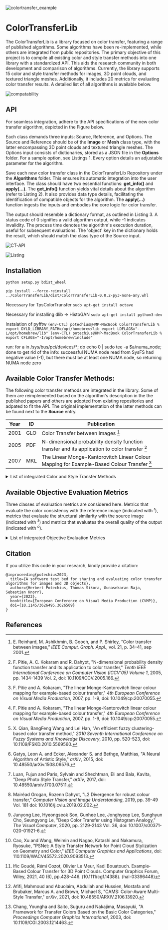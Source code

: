 ![colortransfer_example](https://github.com/ImmersiveMediaLaboratory/ColorTransferLib/assets/15614886/928791b0-b734-4835-92c9-cdcb12fcddc7)
# ColorTransferLib
The ColorTransferLib is a library focused on color transfer, featuring a range of published algorithms. Some algorithms have been re-implemented, while others are integrated from public repositories. The primary objective of this project is to compile all existing color and style transfer methods into one library with a standardized API. This aids the research community in both development and comparison of algorithms. Currently, the library supports 15 color and style transfer methods for images, 3D point clouds, and textured triangle meshes. Additionally, it includes 20 metrics for evaluating color transfer results. A detailed list of all algorithms is available below.

![compatability](https://github.com/ImmersiveMediaLaboratory/ColorTransferLib/assets/15614886/d59972fd-e135-4572-8682-d3f5f8f85c75)

## API
For seamless integration, adhere to the API specifications of the new color transfer algorithm, depicted in the Figure below.

Each class demands three inputs: Source, Reference, and Options. The Source and Reference should be of the **Image** or **Mesh** class type, with the latter encompassing 3D point clouds and textured triangle meshes. The Options input consists of dictionaries, stored as a JSON file in the **Options** folder. For a sample option, see Listings 1. Every option details an adjustable parameter for the algorithm.

Save each new color transfer class in the ColorTransferLib Repository under the **Algorithms** folder. This ensures its automatic integration into the user interface. The class should have two essential functions: **get_info()** and **apply(...)**. The **get_info()** function yields vital details about the algorithm (refer to Listing 2). It also provides data type details, facilitating the identification of compatible objects for the algorithm. The **apply(...)** function ingests the inputs and embodies the core logic for color transfer.

The output should resemble a dictionary format, as outlined in Listing 3. A status code of 0 signifies a valid algorithm output, while -1 indicates invalidity. The process time denotes the algorithm's execution duration, useful for subsequent evaluations. The 'object' key in the dictionary holds the result, which should match the class type of the Source input.

![CT-API](https://github.com/ImmersiveMediaLaboratory/ColorTransferLib/assets/15614886/7e59eea8-78be-4dfb-acae-7e8abfd7abe5)

![Listing](https://github.com/ImmersiveMediaLaboratory/ColorTransferLib/assets/15614886/93692741-46f6-4955-80a5-d152fa22104d)

## Installation
``
python setup.py bdist_wheel
``

``
pip install --force-reinstall ../ColorTransferLib/dist/ColorTransferLib-0.0.2-py3-none-any.whl 
``

Necessary for TpsColorTransfer
``
sudo apt-get install octave
``

Necessary for installing dlib -> HistoGAN
``
sudo apt-get install python3-dev
``

Instalation of pyfftw
``
(env-CTL) potechius@HMP-MacBook ColorTransferLib % export DYLD_LIBRARY_PATH=/opt/homebrew/lib export LDFLAGS="-L/opt/homebrew/lib"
(env-CTL) potechius@HMP-MacBook ColorTransferLib % export CFLAGS="-I/opt/homebrew/include"
``

run: for a in /sys/bus/pci/devices/*; do echo 0 | sudo tee -a $a/numa_node; done
to get rid of the info: successful NUMA node read from SysFS had negative value (-1), but there must be at least one NUMA node, so returning NUMA node zero



## Available Color Transfer Methods:
The following color transfer methods are integrated in the library. Some of them are reimplemented based on the algorithm's description in the the published papers and others are adopted from existing repositories and adpated to fit the API. The original implementation of the latter methods can be found next to the **Source** entry.

| Year | ID | Publication |
| --- | --- | --- |
| 2001 |GLO | Color Transfer between Images [^1] |
| 2005 |PDF | N-dimensional probability density function transfer and its application to color transfer [^2] |
| 2007 |MKL | The Linear Monge-Kantorovitch Linear Colour Mapping for Example-Based Colour Transfer [^3] |

<details>
  <summary>List of integrated Color and Style Transfer Methods</summary>

### (MKL) MongeKLColorTransfer[^3]
**Title**: The Linear Monge-Kantorovitch Linear Colour Mapping for Example-Based Colour Transfer.  
**Author**: Francois Pitie, Anil C. Kokaram  
**Published in**: 4th European Conference on Visual Media Production  
**Year of Publication**: 2007  
**Link**: https://doi.org/10.1049/cp:20070055  
  
**Abstract**: *A common task in image editing is to change the colours of a picture to match the desired colour grade of another picture. Finding the correct colour mapping is tricky because it involves numerous interrelated operations, like balancing the colours, mixing the colour channels or adjusting the contrast. Recently, a number of automated tools have been proposed to find an adequate one-to-one colour mapping. The focus in this paper is on finding the best linear colour transformation. Linear transformations have been proposed in the literature but independently. The aim of this paper is thus to establish a common mathematical background to all these methods. Also, this paper proposes a novel transformation, which is derived from the Monge-Kantorovitch theory of mass transportation. The proposed solution is optimal in the sense that it minimises the amount of changes in the picture colours. It favourably compares theoretically and experimentally with other techniques for various images and under various colour spaces.*

### (FUZ) FuzzyColorTransfer[^4] 
**Title**: An efficient fuzzy clustering-based color transfer method  
**Author**: XiaoYan Qian, BangFeng Wang, Lei Han  
**Published in**: Seventh International Conference on Fuzzy Systems and Knowledge Discovery  
**Year of Publication**: 2010  
**Link**: https://doi.org/10.1109/FSKD.2010.5569560  

**Abstract**: *Each image has its own color content that greatly influences the perception of human observer. Recently, color transfer among different images has been under investigation. In this paper, after a brief review on the few efficient works performed in the field, a novel fuzzy clustering based color transfer method is proposed. The proposed method accomplishes the transformation based on a set of corresponding fuzzy clustering algorithm-selected regions in images along with membership degree factors. Results show the presented algorithm is highly automatically and more effective.*
  
### (NST) NeuralStyleTransfer[^5]
**Title**: A Neural Algorithm of Artistic Style  
**Author**: Leon A. Gatys, Alexander S. Ecker, Matthias Bethge  
**Published in**: arXiv  
**Year of Publication**: 2015  
**Link**: https://doi.org/10.48550/arXiv.1508.06576  
**Source**: https://github.com/cysmith/neural-style-tf  
  
**Abstract**: *In fine art, especially painting, humans have mastered the skill to create unique visual experiences through composing a complex interplay between the content and style of an image. Thus far the algorithmic basis of this process is unknown and there exists no artificial system with similar capabilities. However, in other key areas of visual perception such as object and face recognition near-human performance was recently demonstrated by a class of biologically inspired vision models called Deep Neural Networks. Here we introduce an artificial system based on a Deep Neural Network that creates artistic images of high perceptual quality. The system uses neural representations to separate and recombine content and style of arbitrary images, providing a neural algorithm for the creation of artistic images. Moreover, in light of the striking similarities between performance-optimised artificial neural networks and biological vision, our work offers a path forward to an algorithmic understanding of how humans create and perceive artistic imagery.*

  
### (DPT) DeepPhotoStyleTransfer[^6] 
**Title**: Deep Photo Style Transfer  
**Author**: Fujun Luan, Sylvain Paris, Eli Shechtman, Kavita Bala  
**Published in**: ...  
**Year of Publication**: 2017  
**Link**: https://doi.org/10.48550/arXiv.1703.07511  
**Source**: https://github.com/LouieYang/deep-photo-styletransfer-tf  

**Abstract**: *This paper introduces a deep-learning approach to photographic style transfer that handles a large variety of image content while faithfully transferring the reference style. Our approach builds upon the recent work on painterly transfer that separates style from the content of an image by considering different layers of a neural network. However, as is, this approach is not suitable for photorealistic style transfer. Even when both the input and reference images are photographs, the output still exhibits distortions reminiscent of a painting. Our contribution is to constrain the transformation from the input to the output to be locally affine in colorspace, and to express this constraint as a custom fully differentiable energy term. We show that this approach successfully suppresses distortion and yields satisfying photorealistic style transfers in a broad variety of scenarios, including transfer of the time of day, weather, season, and artistic edits.*

  
### (TPS) TpsColorTransfer[^7]
**Title**: L2 Divergence for robust colour transfer  
**Author**: Mairéad Grogan, Rozenn Dahyot  
**Published in**: Computer Vision and Image Understanding  
**Year of Publication**: 2019  
**Link**: https://doi.org/10.1016/j.cviu.2019.02.002  
**Source**: https://github.com/groganma/gmm-colour-transfer  
  
**Abstract**: *Optimal Transport (OT) is a very popular framework for performing colour transfer in images and videos. We have proposed an alternative framework where the cost function used for inferring a parametric transfer function is defined as the robust L 2 divergence between two probability density functions (Grogan and Dahyot, 2015). In this paper, we show that our approach combines many advantages of state of the art techniques and outperforms many recent algorithms as measured quantitatively with standard quality metrics, and qualitatively using perceptual studies (Grogan and Dahyot, 2017). Mathematically, our formulation is presented in contrast to the OT cost function that shares similarities with our cost function. Our formulation, however, is more flexible as it allows colour correspondences that may be available to be taken into account and performs well despite potential occurrences of correspondence outlier pairs. Our algorithm is shown to be fast, robust and it easily allows for user interaction providing freedom for artists to fine tune the recoloured images and videos (Grogan et al., 2017).*
  
### (HIS) HistogramAnalogy[^8]
**Title**: Deep Color Transfer using Histogram Analogy  
**Author**: Junyong Lee, Hyeongseok Son, Gunhee Lee, Jonghyeop Lee, Sunghyun Cho, Seungyong Lee  
**Published in**: The Visual Computer: International Journal of Computer Graphics, Volume 36, Issue 10-12Oct 2020  
**Year of Publication**: 2020  
**Link**: https://doi.org/10.1007/s00371-020-01921-6  
**Source**: https://github.com/codeslake/Color_Transfer_Histogram_Analogy  
  
**Abstract**: *We propose a novel approach to transferring the color of a reference image to a given source image. Although there can be diverse pairs of source and reference images in terms of content and composition similarity, previous methods are not capable of covering the whole diversity. To resolve this limitation, we propose a deep neural network that leverages color histogram analogy for color transfer. A histogram contains essential color information of an image, and our network utilizes the analogy between the source and reference histograms to modulate the color of the source image with abstract color features of the reference image. In our approach, histogram analogy is exploited basically among the whole images, but it can also be applied to semantically corresponding regions in the case that the source and reference images have similar contents with different compositions. Experimental results show that our approach effectively transfers the reference colors to the source images in a variety of settings. We also demonstrate a few applications of our approach, such as palette-based recolorization, color enhancement, and color editing.*
  
### (PSN) PSNetStyleTransfer[^9]  
**Title**: PSNet: A Style Transfer Network for Point Cloud Stylization on Geometry and Color  
**Author**: Cao, Xu and Wang, Weimin and Nagao, Katashi and Nakamura, Ryosuke  
**Published in**: IEEE Computer Graphics and Applications  
**Year of Publication**: 2020  
**Link**: https://doi.org/10.1109/WACV45572.2020.9093513  
**Source**: https://github.com/hoshino042/psnet  
  
**Abstract**: *We propose a neural style transfer method for colored point clouds which allows stylizing the geometry and/or color property of a point cloud from another. The stylization is achieved by manipulating the content representations and Gram-based style representations extracted from a pretrained PointNet-based classification network for colored point clouds. As Gram-based style representation is invariant to the number or the order of points, the style can also be an image in the case of stylizing the color property of a point cloud by merely treating the image as a set of pixels. Experimental results and analysis demonstrate the capability of the proposed method for stylizing a point cloud either from another point cloud or an image.*

### (EB3) Eb3dColorTransfer[^10]
**Title**: Example-Based Colour Transfer for 3D Point Clouds  
**Author**: Ific Goudé, Rémi Cozot, Olivier Le Meur, Kadi Bouatouch  
**Published in**: ...  
**Year of Publication**: 2021  
**Link**: https://doi.org/10.1111/cgf.14388  
  
**Abstract**: *Example-based colour transfer between images, which has raised a lot of interest in the past decades, consists of transferring the colour of an image to another one. Many methods based on colour distributions have been proposed, and more recently, the efficiency of neural networks has been demonstrated again for colour transfer problems. In this paper, we propose a new pipeline with methods adapted from the image domain to automatically transfer the colour from a target point cloud to an input point cloud. These colour transfer methods are based on colour distributions and account for the geometry of the point clouds to produce a coherent result. The proposed methods rely on simple statistical analysis, are effective, and succeed in transferring the colour style from one point cloud to another. The qualitative results of the colour transfers are evaluated and compared with existing methods.*

### (CAM) CamsTransfer[^11] 
**Title**: CAMS: Color-Aware Multi-Style Transfer  
**Author**: Mahmoud Afifi, Abdullah Abuolaim, Mostafa Hussien, Marcus A. Brubaker, Michael S. Brown  
**Published in**: arXiv  
**Year of Publication**: 2021  
**Link**: https://doi.org/10.48550/arXiv.2106.13920  
**Source**: https://github.com/mahmoudnafifi/color-aware-style-transfer  

**Abstract**: *Image style transfer aims to manipulate the appearance of a source image, or "content" image, to share similar texture and colors of a target "style" image. Ideally, the style transfer manipulation should also preserve the semantic content of the source image. A commonly used approach to assist in transferring styles is based on Gram matrix optimization. One problem of Gram matrix-based optimization is that it does not consider the correlation between colors and their styles. Specifically, certain textures or structures should be associated with specific colors. This is particularly challenging when the target style image exhibits multiple style types. In this work, we propose a color-aware multi-style transfer method that generates aesthetically pleasing results while preserving the style-color correlation between style and generated images. We achieve this desired outcome by introducing a simple but efficient modification to classic Gram matrix-based style transfer optimization. A nice feature of our method is that it enables the users to manually select the color associations between the target style and content image for more transfer flexibility. We validated our method with several qualitative comparisons, including a user study conducted with 30 participants. In comparison with prior work, our method is simple, easy to implement, and achieves visually appealing results when targeting images that have multiple styles.*

### (BCC) CamsTransfer[^12] 
**Title**: A Framework for Transfer Colors Based on the Basic Color Categories  
**Author**: Youngha Chang, Suguru Saito, Masayuki Nakajima  
**Published in**: Proceedings Computer Graphics International  
**Year of Publication**: 2003  
**Link**: https://doi.org/10.1109/CGI.2003.1214463

**Abstract**: *Usually, paintings are more appealing than photographic images. This is because paintings have styles. This style can be distinguished by looking at elements such as motif, color, shape deformation and brush texture. We focus on the effect of "color" element and devise a method for transforming the color of an input photograph according to a reference painting. To do this, we consider basic color category concepts in the color transformation process. By doing so, we achieve large but natural color transformations of an image.*

### (RHG) ...[XX] 
**Title**: ...  
**Author**: ...  
**Published in**: ...  
**Year of Publication**: ...  
**Link**: ...

**Abstract**: *...*

### (CCS) ...[XX] 
**Title**: ...  
**Author**: ...  
**Published in**: ...  
**Year of Publication**: ...  
**Link**: ...

**Abstract**: *...*

### (GPC) ...[XX] 
**Title**: ...  
**Author**: ...  
**Published in**: ...  
**Year of Publication**: ...  
**Link**: ...

**Abstract**: *...*

</details>
  

## Available Objective Evaluation Metrics
Three classes of evaluation metrics are considered here. Metrics that evaluate the color consistency with the reference image (indicated with $`^r`$), metrics that evaluate the structural similarity with the source image (indicated with $`^s`$) and metrics that evaluates the overall quality of the output (indicated with $`^o`$).

<details>
  <summary>List of integrated Objective Evaluation Metrics</summary>

### SSIM$`^s_{rgb}`$
**Name**: Structural Similarity Index  
**Description**: The Structural Similarity Index (SSIM) is a metric used to measure the similarity between two images. Unlike traditional metrics like Mean Squared Error (MSE) that focus solely on pixel-wise differences, SSIM considers changes in structural information, luminance, and texture. The index provides a value between -1 and 1, where a value of 1 indicates that the two images being compared are identical in terms of structural content. SSIM is widely used in the field of image processing for quality assessment of compressed or processed images in comparison to reference images.

### PSNR$`^s_{rgb}`$
**Name**: Peak Signal-to-Noise Ratio  

### MSE$`^s_{rgb}`$
**Name**: Mean-Squared Error  

### MS-SSIM$`^s_{rgb}`$
**Name**: Multi-Scale Structural Similarity Index  

### FSIM$`^s_{c,yiq}`$
**Name**: Feature Similarity Index  

### LPIPS$`^s_{rgb}`$
**Name**: Learned Perceptual Image Patch Similarity  

### RMSE$`^s_{rgb}`$
**Name**: Root-Mean-Squared Error  

### GSSIM$`^s_{rgb}`$
**Name**: Gradient-based Structural Similarity Index  

### VSI$`^s_{rgb}`$
**Name**: Visual Saliency-based Index 

### 4-SSIM$`^s_{rgb}`$
**Name**: 4-component Structural Similarity Index

### HI$`^r_{rgb}`$
**Name**: Histogram Intersection 

### Corr$`^r_{rgb}`$
**Name**: Correlation 

### BA$`^r_{rgb}`$
**Name**: Bhattacharyya Distance 

### BRISQUE$`^o_{rgb}`$
**Name**: Blind/Referenceless Image Spatial Quality Evaluator 

### NIMA$`^o_{rgb}`$
**Name**: Neural Image Assessment 

### NIQE$`^o_{rgb}`$
**Name**: Naturalness Image Quality Evaluator 

### CF$`^o_{rgyb}`$
**Name**: Colorfulness 

### 4-EGSSIM$`^s_{rgb}`$
**Name**: 4-component enhanced Gradient-based Structural Similarity Index 

### CSS$`^{sr}_{rgb}`$
**Name**: Color and Structure Similarity 

### CTQM$`^{sro}_{lab}`$
**Name**: Color Transfer Quality Metric 

</details>

## Citation
If you utilize this code in your research, kindly provide a citation:
```
@inproceeding{potechius2023,
  title={A software test bed for sharing and evaluating color transfer algorithms for images and 3D objects},
  author={Herbert Potechius, Thomas Sikora, Gunasekaran Raja, Sebastian Knorr},
  year={2023},
  booktitle={European Conference on Visual Media Production (CVMP)},
  doi={10.1145/3626495.3626509}
}
```

## References
[^1]: E. Reinhard, M. Ashikhmin, B. Gooch, and P. Shirley, “Color transfer between images,” *IEEE Comput. Graph. Appl.*, vol. 21, p. 34–41, sep 2001.
[^2]: F. Pitie, A. C. Kokaram and R. Dahyot, "N-dimensional probability density function transfer and its application to color transfer," *Tenth IEEE International Conference on Computer Vision (ICCV'05) Volume 1*, 2005, pp. 1434-1439 Vol. 2, doi: 10.1109/ICCV.2005.166.
[^3]: F. Pitie and A. Kokaram, "The linear Monge-Kantorovitch linear colour mapping for example-based colour transfer," *4th European Conference on Visual Media Production*, 2007, pp. 1-9, doi: 10.1049/cp:20070055.
[^4]: X. Qian, BangFeng Wang and Lei Han, "An efficient fuzzy clustering-based color transfer method," *2010 Seventh International Conference on Fuzzy Systems and Knowledge Discovery*, 2010, pp. 520-523, doi: 10.1109/FSKD.2010.5569560.
[^5]: Gatys, Leon A. and Ecker, Alexander S. and Bethge, Matthias, "A Neural Algorithm of Artistic Style," *arXiv*, 2015, doi: 10.48550/arXiv.1508.06576. 
[^6]: Luan, Fujun and Paris, Sylvain and Shechtman, Eli and Bala, Kavita, "Deep Photo Style Transfer," *arXiv*, 2017, doi: 10.48550/arxiv.1703.07511.  
[^7]: Mairéad Grogan, Rozenn Dahyot, "L2 Divergence for robust colour transfer," *Computer Vision and Image Understanding*, 2019, pp. 39-49 Vol. 181 doi: 10.1016/j.cviu.2019.02.002.  
[^8]: Junyong Lee, Hyeongseok Son, Gunhee Lee, Jonghyeop Lee, Sunghyun Cho, Seungyong Le, "Deep Color Transfer using Histogram Analogy," *The Visual Computer*, 2020, pp. 2129-2143 Vol. 36, doi: 10.1007/s00371-020-01921-6.  
[^9]: Cao, Xu and Wang, Weimin and Nagao, Katashi and Nakamura, Ryosuke, "PSNet: A Style Transfer Network for Point Cloud Stylization on Geometry and Color," *IEEE Computer Graphics and Applications*, doi: 110.1109/WACV45572.2020.9093513.  
[^10]: Ific Goudé, Rémi Cozot, Olivier Le Meur, Kadi Bouatouch. Example‐Based Colour Transfer for 3D Point Clouds. Computer Graphics Forum, Wiley, 2021, 40 (6), pp.428-446. ⟨10.1111/cgf.14388⟩. ⟨hal-03396448⟩  
[^11]: Afifi, Mahmoud and Abuolaim, Abdullah and Hussien, Mostafa and Brubaker, Marcus A. and Brown, Michael S, "CAMS: Color-Aware Multi-Style Transfer," *arXiv*, 2021, doi: 10.48550/ARXIV.2106.13920.  
[^12]: Chang, Youngha and Saito, Suguru and Nakajima, Masayuki, "A Framework for Transfer Colors Based on the Basic Color Categories," *Proceedings Computer Graphics International*, 2003, doi: 10.1109/CGI.2003.1214463.  
